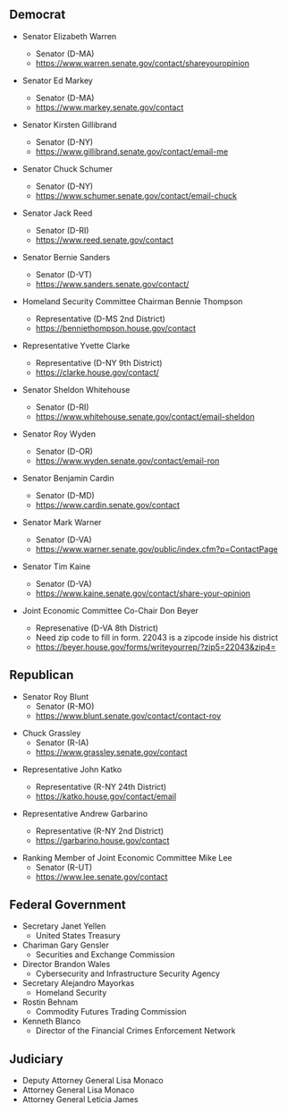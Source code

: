 Democrat
--------

* Senator Elizabeth Warren
  - Senator (D-MA)
  - https://www.warren.senate.gov/contact/shareyouropinion

* Senator Ed Markey
  - Senator (D-MA)
  - https://www.markey.senate.gov/contact

* Senator Kirsten Gillibrand
  - Senator (D-NY)
  - https://www.gillibrand.senate.gov/contact/email-me

* Senator Chuck Schumer
  - Senator (D-NY)
  - https://www.schumer.senate.gov/contact/email-chuck

* Senator Jack Reed
  - Senator (D-RI)
  - https://www.reed.senate.gov/contact

* Senator Bernie Sanders
  - Senator (D-VT)
  - https://www.sanders.senate.gov/contact/

* Homeland Security Committee Chairman Bennie Thompson
  - Representative (D-MS 2nd District)
  - https://benniethompson.house.gov/contact

* Representative Yvette Clarke
  - Representative (D-NY 9th District)
  - https://clarke.house.gov/contact/

* Senator Sheldon Whitehouse
  - Senator (D-RI)
  - https://www.whitehouse.senate.gov/contact/email-sheldon

- Senator Roy Wyden
  - Senator (D-OR)
  - https://www.wyden.senate.gov/contact/email-ron

- Senator Benjamin Cardin
  - Senator (D-MD)
  - https://www.cardin.senate.gov/contact

- Senator Mark Warner
  - Senator (D-VA)
  - https://www.warner.senate.gov/public/index.cfm?p=ContactPage

- Senator Tim Kaine
  - Senator (D-VA)
  - https://www.kaine.senate.gov/contact/share-your-opinion

- Joint Economic Committee Co-Chair Don Beyer
  - Represenative (D-VA 8th District)
  - Need zip code to fill in form. 22043 is a zipcode inside his district
  - https://beyer.house.gov/forms/writeyourrep/?zip5=22043&zip4=

Republican
----------

* Senator Roy Blunt
  - Senator (R-MO)
  - https://www.blunt.senate.gov/contact/contact-roy

- Chuck Grassley
  - Senator (R-IA)
  - https://www.grassley.senate.gov/contact

* Representative John Katko
  - Representative (R-NY 24th District)
  - https://katko.house.gov/contact/email

* Representative Andrew Garbarino
  - Representative (R-NY 2nd District)
  - https://garbarino.house.gov/contact

- Ranking Member of Joint Economic Committee Mike Lee
  - Senator (R-UT)
  - https://www.lee.senate.gov/contact 

Federal Government
------------------

* Secretary Janet Yellen
  - United States Treasury
* Chariman Gary Gensler
  - Securities and Exchange Commission
* Director Brandon Wales
  - Cybersecurity and Infrastructure Security Agency
* Secretary Alejandro Mayorkas
  -  Homeland Security
* Rostin Behnam
  - Commodity Futures Trading Commission
* Kenneth Blanco
  - Director of the Financial Crimes Enforcement Network

Judiciary
---------

* Deputy Attorney General Lisa Monaco
* Attorney General Lisa Monaco
* Attorney General Leticia James
